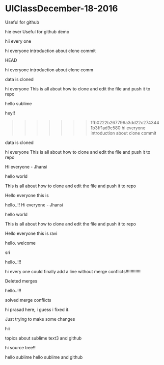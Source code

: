 # UIClassDecember-18-2016

Useful for github

hie ever
Useful for github demo


 
hii every one





hi everyone
introduction about clone
commit








 HEAD





hi everyone
introduction about clone
comm


data is cloned


hi everyone
This is all about how to clone and edit the file and push it to repo

hello sublime



hey!!

>>>>>>> 1fb0222b267799a3dd22c2743441b3ff1ad9c580
hi everyone
introduction about clone
commit



data is cloned


hi everyone
This is all about how to clone and edit the file and push it to repo

Hi everyone - Jhansi



hello world


This is all about how to clone and edit the file and push it to repo


Hello everyone this is 

hello..!!
Hi everyone - Jhansi



hello world


This is all about how to clone and edit the file and push it to repo


Hello everyone this is ravi

hello.
welcome

sri





hello..!!!

hi every one could finally add a line without merge conflicts!!!!!!!!!!!!




Deleted merges

hello..!!!



solved merge conflicts

hi prasad here, i guess i fixed it.

Just trying to make some changes



hii 

topics about sublime text3 and github






hi source tree!!


hello sublime 
hello sublime and github



